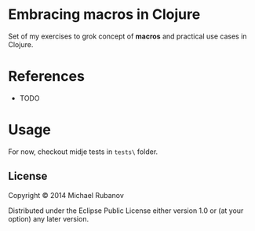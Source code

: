 # Embracing macros in Clojure

Set of my exercises to grok concept of **macros** and practical use cases in Clojure.

# References

* TODO

# Usage

For now, checkout midje tests in `tests\` folder.

## License

Copyright © 2014 Michael Rubanov

Distributed under the Eclipse Public License either version 1.0 or (at
your option) any later version.
